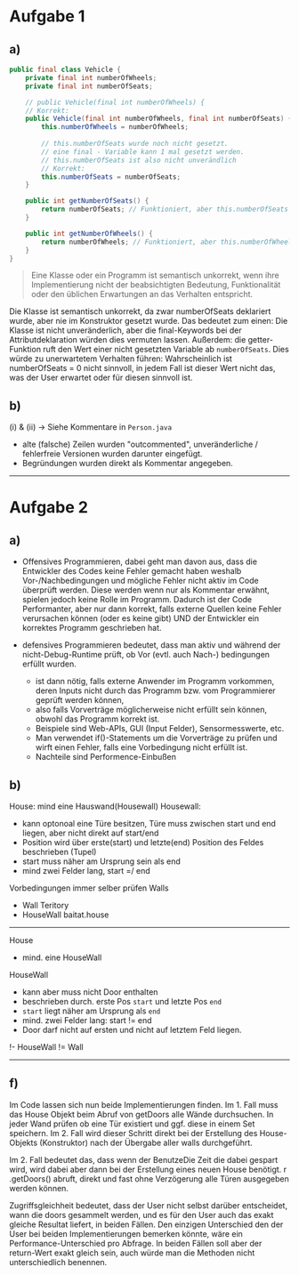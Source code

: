 # Aufgabe 1
## a)
```java
public final class Vehicle {
    private final int numberOfWheels;
    private final int numberOfSeats;

    // public Vehicle(final int numberOfWheels) {
    // Korrekt:
    public Vehicle(final int numberOfWheels, final int numberOfSeats) {
        this.numberOfWheels = numberOfWheels;
        
        // this.numberOfSeats wurde noch nicht gesetzt. 
        // eine final - Variable kann 1 mal gesetzt werden.
        // this.numberOfSeats ist also nicht unverändlich
        // Korrekt:
        this.numberOfSeats = numberOfSeats;
    }

    public int getNumberOfSeats() {
        return numberOfSeats; // Funktioniert, aber this.numberOfSeats wäre besser
    }

    public int getNumberOfWheels() {
        return numberOfWheels; // Funktioniert, aber this.numberOfWheels wäre besser
    }
}

```

> Eine Klasse oder ein Programm ist semantisch unkorrekt, wenn ihre Implementierung nicht der beabsichtigten Bedeutung, Funktionalität oder den üblichen Erwartungen an das Verhalten entspricht.

Die Klasse ist semantisch unkorrekt, da zwar numberOfSeats deklariert wurde, aber nie im Konstruktor gesetzt wurde.
Das bedeutet zum einen: Die Klasse ist nicht unveränderlich, aber die final-Keywords bei der Attributdeklaration würden dies vermuten lassen.
Außerdem:
die getter-Funktion ruft den Wert einer nicht gesetzten Variable ab ``numberOfSeats``. 
Dies würde zu unerwartetem Verhalten führen: Wahrscheinlich ist numberOfSeats = 0 nicht sinnvoll, in jedem Fall ist dieser Wert nicht das, was der User erwartet oder für diesen sinnvoll ist.

## b)
(i) & (ii) -> Siehe Kommentare in ``Person.java``
- alte (falsche) Zeilen wurden "outcommented", unveränderliche / fehlerfreie Versionen wurden darunter eingefügt.
- Begründungen wurden direkt als Kommentar angegeben.

---

# Aufgabe 2
## a)
- Offensives Programmieren, dabei geht man davon aus, dass die Entwickler des Codes keine Fehler gemacht haben weshalb Vor-/Nachbedingungen und mögliche Fehler 
    nicht aktiv im Code überprüft werden. Diese werden wenn nur als Kommentar erwähnt, spielen jedoch keine Rolle im Programm. Dadurch ist der Code Performanter, aber 
    nur dann korrekt, falls externe Quellen keine Fehler verursachen können (oder es keine gibt) UND der Entwickler ein korrektes Programm geschrieben hat.


- defensives Programmieren bedeutet, dass man aktiv und während der nicht-Debug-Runtime prüft, ob Vor (evtl. auch Nach-) bedingungen erfüllt wurden.
  - ist dann nötig, falls externe Anwender im Programm vorkommen, deren Inputs nicht durch das Programm bzw. vom Programmierer geprüft werden können,
  - also falls Vorverträge möglicherweise nicht erfüllt sein können, obwohl das Programm korrekt ist.
  - Beispiele sind Web-APIs, GUI (Input Felder), Sensormesswerte, etc.
  - Man verwendet if()-Statements um die Vorverträge zu prüfen und wirft einen Fehler, falls eine Vorbedingung nicht erfüllt ist.
  - Nachteile sind Performence-Einbußen

## b)

House: mind eine Hauswand(Housewall)
Housewall:
- kann optonoal eine Türe besitzen, Türe muss zwischen start und end liegen, aber nicht direkt auf start/end
- Position wird über erste(start) und letzte(end) Position des Feldes beschrieben (Tupel) 
- start muss näher am Ursprung sein als end
- mind zwei Felder lang, start =/ end

Vorbedingungen immer selber prüfen
Walls 
- Wall Teritory
- HouseWall baitat.house




---


House
- mind. eine HouseWall


HouseWall
- kann aber muss nicht Door enthalten
- beschrieben durch. erste Pos ``start`` und letzte Pos ``end``
- ``start``  liegt näher am Ursprung als ``end``
- mind. zwei Felder lang: start != end
- Door darf nicht auf ersten und nicht auf letztem Feld liegen.

!- HouseWall  != Wall


---

## f)
Im Code lassen sich nun beide Implementierungen finden. 
Im 1. Fall muss das House Objekt beim Abruf von getDoors alle Wände durchsuchen. In jeder Wand prüfen ob eine Tür existiert und ggf. diese
in einem Set speichern.
Im 2. Fall wird dieser Schritt direkt bei der Erstellung des House-Objekts (Konstruktor) nach der Übergabe aller walls durchgeführt.

Im 2. Fall bedeutet das, dass wenn der BenutzeDie Zeit die dabei gespart wird, wird dabei aber dann bei der Erstellung eines neuen House benötigt.
r .getDoors() abruft, direkt und fast ohne Verzögerung alle Türen ausgegeben werden können. 

Zugriffsgleichheit bedeutet, dass der User nicht selbst darüber entscheidet, wann die doors gesammelt werden, und es für den User auch
das exakt gleiche Resultat liefert, in beiden Fällen. Den einzigen Unterschied den der User bei beiden Implementierungen bemerken könnte, wäre ein Performance-Unterschied pro Abfrage.
In beiden Fällen soll aber der return-Wert exakt gleich sein, auch würde man die Methoden nicht unterschiedlich benennen.
